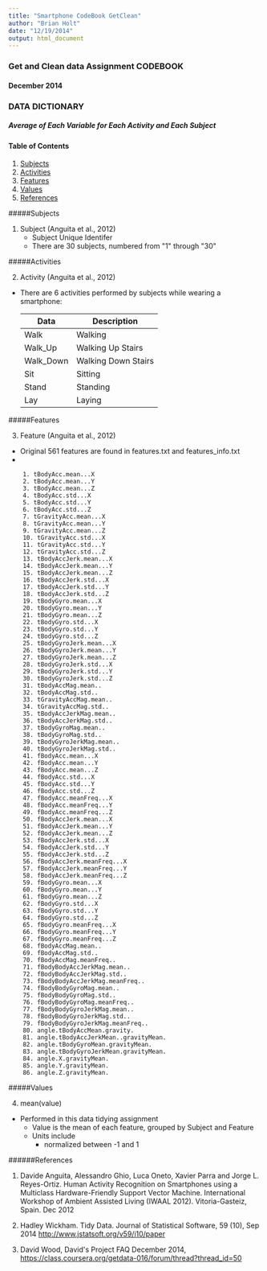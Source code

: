 ```yaml
---
title: "Smartphone CodeBook GetClean"
author: "Brian Holt"
date: "12/19/2014"
output: html_document
---
```


### Get and Clean data Assignment __CODEBOOK__

#### December 2014

### DATA DICTIONARY  
##### Average of Each Variable for Each Activity and Each Subject

#### Table of Contents
1. [Subjects](https://github.com/briholt100/GetAndClean/blob/master/Codebook.md#subjects)
2. [Activities](https://github.com/briholt100/GetAndClean/blob/master/Codebook.md#activities)
3. [Features](https://github.com/briholt100/GetAndClean/blob/master/Codebook.md#features)
4. [Values](https://github.com/briholt100/GetAndClean/blob/master/Codebook.md#values)
5. [References](https://github.com/briholt100/GetAndClean/blob/master/Codebook.md#references)



#####Subjects

1. Subject (Anguita et al., 2012)
     + Subject Unique Identifer
     + There are 30 subjects, numbered from "1" through "30"  

#####Activities

2. Activity (Anguita et al., 2012)
  + There are 6 activities performed by subjects while wearing a smartphone:  
  
      Data  |   Description
      ---|---
      Walk|Walking
      Walk_Up|Walking Up Stairs
      Walk_Down|Walking Down Stairs
      Sit|Sitting
      Stand|Standing
      Lay|Laying  
      
#####Features

3. Feature (Anguita et al., 2012)
  + Original 561 features are found in features.txt and features_info.txt  
  + 

        1. tBodyAcc.mean...X   
        2. tBodyAcc.mean...Y   
        3. tBodyAcc.mean...Z   
        4. tBodyAcc.std...X   
        5. tBodyAcc.std...Y   
        6. tBodyAcc.std...Z   
        7. tGravityAcc.mean...X   
        8. tGravityAcc.mean...Y   
        9. tGravityAcc.mean...Z   
        10. tGravityAcc.std...X   
        11. tGravityAcc.std...Y   
        12. tGravityAcc.std...Z   
        13. tBodyAccJerk.mean...X   
        14. tBodyAccJerk.mean...Y   
        15. tBodyAccJerk.mean...Z   
        16. tBodyAccJerk.std...X   
        17. tBodyAccJerk.std...Y   
        18. tBodyAccJerk.std...Z   
        19. tBodyGyro.mean...X   
        20. tBodyGyro.mean...Y   
        21. tBodyGyro.mean...Z   
        22. tBodyGyro.std...X   
        23. tBodyGyro.std...Y   
        24. tBodyGyro.std...Z   
        25. tBodyGyroJerk.mean...X   
        26. tBodyGyroJerk.mean...Y   
        27. tBodyGyroJerk.mean...Z   
        28. tBodyGyroJerk.std...X   
        29. tBodyGyroJerk.std...Y   
        30. tBodyGyroJerk.std...Z   
        31. tBodyAccMag.mean..   
        32. tBodyAccMag.std..   
        33. tGravityAccMag.mean..   
        34. tGravityAccMag.std..   
        35. tBodyAccJerkMag.mean..   
        36. tBodyAccJerkMag.std..   
        37. tBodyGyroMag.mean..   
        38. tBodyGyroMag.std..   
        39. tBodyGyroJerkMag.mean..   
        40. tBodyGyroJerkMag.std..   
        41. fBodyAcc.mean...X   
        42. fBodyAcc.mean...Y   
        43. fBodyAcc.mean...Z   
        44. fBodyAcc.std...X   
        45. fBodyAcc.std...Y   
        46. fBodyAcc.std...Z   
        47. fBodyAcc.meanFreq...X   
        48. fBodyAcc.meanFreq...Y   
        49. fBodyAcc.meanFreq...Z   
        50. fBodyAccJerk.mean...X   
        51. fBodyAccJerk.mean...Y   
        52. fBodyAccJerk.mean...Z   
        53. fBodyAccJerk.std...X   
        54. fBodyAccJerk.std...Y   
        55. fBodyAccJerk.std...Z   
        56. fBodyAccJerk.meanFreq...X   
        57. fBodyAccJerk.meanFreq...Y   
        58. fBodyAccJerk.meanFreq...Z   
        59. fBodyGyro.mean...X   
        60. fBodyGyro.mean...Y   
        61. fBodyGyro.mean...Z   
        62. fBodyGyro.std...X   
        63. fBodyGyro.std...Y   
        64. fBodyGyro.std...Z   
        65. fBodyGyro.meanFreq...X   
        66. fBodyGyro.meanFreq...Y   
        67. fBodyGyro.meanFreq...Z   
        68. fBodyAccMag.mean..   
        69. fBodyAccMag.std..   
        70. fBodyAccMag.meanFreq..   
        71. fBodyBodyAccJerkMag.mean..   
        72. fBodyBodyAccJerkMag.std..   
        73. fBodyBodyAccJerkMag.meanFreq..   
        74. fBodyBodyGyroMag.mean..   
        75. fBodyBodyGyroMag.std..   
        76. fBodyBodyGyroMag.meanFreq..   
        77. fBodyBodyGyroJerkMag.mean..   
        78. fBodyBodyGyroJerkMag.std..   
        79. fBodyBodyGyroJerkMag.meanFreq..   
        80. angle.tBodyAccMean.gravity.   
        81. angle.tBodyAccJerkMean..gravityMean.   
        82. angle.tBodyGyroMean.gravityMean.   
        83. angle.tBodyGyroJerkMean.gravityMean.   
        84. angle.X.gravityMean.   
        85. angle.Y.gravityMean.   
        86. angle.Z.gravityMean.         

#####Values

4. mean(value) 
  + Performed in this data tidying assignment
    + Value is the mean of each feature, grouped by Subject and Feature
    + Units include
      + normalized between -1 and 1  
      



######References

1. Davide Anguita, Alessandro Ghio, Luca Oneto, Xavier Parra and Jorge L. Reyes-Ortiz. Human Activity Recognition on Smartphones using a Multiclass Hardware-Friendly Support Vector Machine. International Workshop of Ambient Assisted Living (IWAAL 2012). Vitoria-Gasteiz, Spain. Dec 2012

2. Hadley Wickham. Tidy Data. Journal of Statistical Software, 59 (10), Sep 2014 http://www.jstatsoft.org/v59/i10/paper

3. David Wood, David's Project FAQ December 2014, https://class.coursera.org/getdata-016/forum/thread?thread_id=50


